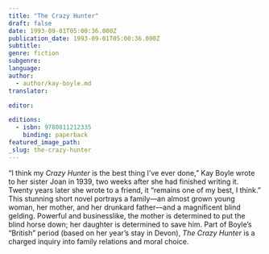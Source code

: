 ```yaml
---
title: "The Crazy Hunter"
draft: false
date: 1993-09-01T05:00:36.000Z
publication_date: 1993-09-01T05:00:36.000Z
subtitle:
genre: fiction
subgenre:
language:
author:
  - author/kay-boyle.md
translator:

editor:

editions:
  - isbn: 9780811212335
    binding: paperback
featured_image_path:
_slug: the-crazy-hunter
---
```


“I think my _Crazy Hunter_ is the best thing I’ve ever done,” Kay Boyle wrote to her sister Joan in 1939, two weeks after she had finished writing it. Twenty years later she wrote to a friend, it “remains one of my best, I think.” This stunning short novel portrays a family––an almost grown young woman, her mother, and her drunkard father––and a magnificent blind gelding. Powerful and businesslike, the mother is determined to put the blind horse down; her daughter is determined to save him. Part of Boyle’s “British” period (based on her year’s stay in Devon), _The Crazy Hunter_ is a charged inquiry into family relations and moral choice.

